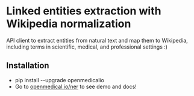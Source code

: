 # Linked entities extraction with Wikipedia normalization
API client to extract entities from natural text and map them to Wikipedia, including terms in scientific, medical, and professional settings :)
          
                
## Installation 
* pip install --upgrade openmedicalio
* Go to [openmedical.io/ner](https://openmedical.io/gpt2) to see demo and docs!



